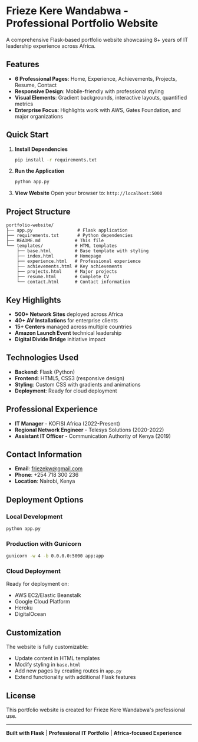 # Frieze Kere Wandabwa - Professional Portfolio Website

A comprehensive Flask-based portfolio website showcasing 8+ years of IT leadership experience across Africa.

## Features

- **6 Professional Pages**: Home, Experience, Achievements, Projects, Resume, Contact
- **Responsive Design**: Mobile-friendly with professional styling
- **Visual Elements**: Gradient backgrounds, interactive layouts, quantified metrics
- **Enterprise Focus**: Highlights work with AWS, Gates Foundation, and major organizations

## Quick Start

1. **Install Dependencies**
   ```bash
   pip install -r requirements.txt
   ```

2. **Run the Application**
   ```bash
   python app.py
   ```

3. **View Website**
   Open your browser to: `http://localhost:5000`

## Project Structure

```
portfolio-website/
├── app.py                 # Flask application
├── requirements.txt       # Python dependencies
├── README.md             # This file
└── templates/            # HTML templates
    ├── base.html         # Base template with styling
    ├── index.html        # Homepage
    ├── experience.html   # Professional experience
    ├── achievements.html # Key achievements
    ├── projects.html     # Major projects
    ├── resume.html       # Complete CV
    └── contact.html      # Contact information
```

## Key Highlights

- **500+ Network Sites** deployed across Africa
- **40+ AV Installations** for enterprise clients
- **15+ Centers** managed across multiple countries
- **Amazon Launch Event** technical leadership
- **Digital Divide Bridge** initiative impact

## Technologies Used

- **Backend**: Flask (Python)
- **Frontend**: HTML5, CSS3 (responsive design)
- **Styling**: Custom CSS with gradients and animations
- **Deployment**: Ready for cloud deployment

## Professional Experience

- **IT Manager** - KOFISI Africa (2022-Present)
- **Regional Network Engineer** - Telesys Solutions (2020-2022)
- **Assistant IT Officer** - Communication Authority of Kenya (2019)

## Contact Information

- **Email**: friezekw@gmail.com
- **Phone**: +254 718 300 236
- **Location**: Nairobi, Kenya

## Deployment Options

### Local Development
```bash
python app.py
```

### Production with Gunicorn
```bash
gunicorn -w 4 -b 0.0.0.0:5000 app:app
```

### Cloud Deployment
Ready for deployment on:
- AWS EC2/Elastic Beanstalk
- Google Cloud Platform
- Heroku
- DigitalOcean

## Customization

The website is fully customizable:
- Update content in HTML templates
- Modify styling in `base.html`
- Add new pages by creating routes in `app.py`
- Extend functionality with additional Flask features

## License

This portfolio website is created for Frieze Kere Wandabwa's professional use.

---

**Built with Flask** | **Professional IT Portfolio** | **Africa-focused Experience**